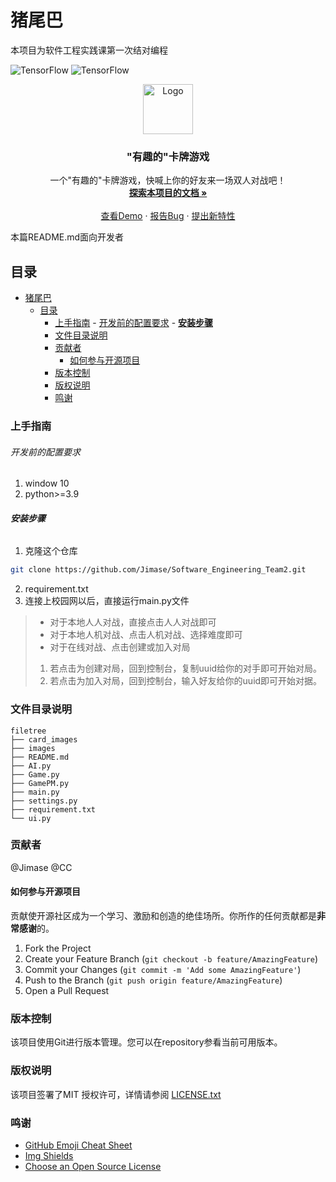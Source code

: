 
# 猪尾巴
本项目为软件工程实践课第一次结对编程

![TensorFlow](https://img.shields.io/badge/language-python-brightgreen)
![TensorFlow](https://img.shields.io/badge/TensorFlow-V2.0-brightgreen)
<br />
<p align="center">
  <a href="https://github.com/Jimase/Software_Engineering_Team2/">
    <img src="https://github.com/Jimase/Software_Engineering_Team2/blob/main/cards_images/Logo_Pigpng" alt="Logo" width="80" height="80">
  </a>
  <h3 align="center">"有趣的"卡牌游戏</h3>
  <p align="center">
    一个"有趣的"卡牌游戏，快喊上你的好友来一场双人对战吧！
    <br />
    <a href="https://github.com/Jimase/Software_Engineering_Team2"><strong>探索本项目的文档 »</strong></a>
    <br />
    <br />
    <a href="https://github.com/Jimase/Software_Engineering_Team2">查看Demo</a>
    ·
    <a href="https://github.com/Jimase/Software_Engineering_Team2">报告Bug</a>
    ·
    <a href="https://github.com/Jimase/Software_Engineering_Team2/issues">提出新特性</a>
  </p>
</p>

 本篇README.md面向开发者
 
## 目录

- [猪尾巴](#猪尾巴)
  - [目录](#目录)
    - [上手指南](#上手指南)
          - [开发前的配置要求](#开发前的配置要求)
          - [**安装步骤**](#安装步骤)
    - [文件目录说明](#文件目录说明)
    - [贡献者](#贡献者)
      - [如何参与开源项目](#如何参与开源项目)
    - [版本控制](#版本控制)
    - [版权说明](#版权说明)
    - [鸣谢](#鸣谢)

### 上手指南

###### 开发前的配置要求
1. window 10 
2. python>=3.9
###### **安装步骤**
1. 克隆这个仓库
```sh
git clone https://github.com/Jimase/Software_Engineering_Team2.git
```
2. requirement.txt
3. 连接上校园网以后，直接运行main.py文件
> - 对于本地人人对战，直接点击人人对战即可
> - 对于本地人机对战、点击人机对战、选择难度即可
> - 对于在线对战、点击创建或加入对局 
> 1. 若点击为创建对局，回到控制台，复制uuid给你的对手即可开始对局。
> 2. 若点击为加入对局，回到控制台，输入好友给你的uuid即可开始对据。 
### 文件目录说明
```
filetree 
├── card_images
├── images
├── README.md
├── AI.py
├── Game.py
├── GamePM.py
├── main.py
├── settings.py
├── requirement.txt
└── ui.py
```

### 贡献者
@Jimase
@CC

#### 如何参与开源项目
贡献使开源社区成为一个学习、激励和创造的绝佳场所。你所作的任何贡献都是**非常感谢**的。
1. Fork the Project
2. Create your Feature Branch (`git checkout -b feature/AmazingFeature`)
3. Commit your Changes (`git commit -m 'Add some AmazingFeature'`)
4. Push to the Branch (`git push origin feature/AmazingFeature`)
5. Open a Pull Request



### 版本控制
该项目使用Git进行版本管理。您可以在repository参看当前可用版本。

### 版权说明
该项目签署了MIT 授权许可，详情请参阅 [LICENSE.txt](https://github.com/shaojintian/Best_README_template/blob/master/LICENSE.txt)

### 鸣谢
- [GitHub Emoji Cheat Sheet](https://www.webpagefx.com/tools/emoji-cheat-sheet)
- [Img Shields](https://shields.io)
- [Choose an Open Source License](https://choosealicense.com)







